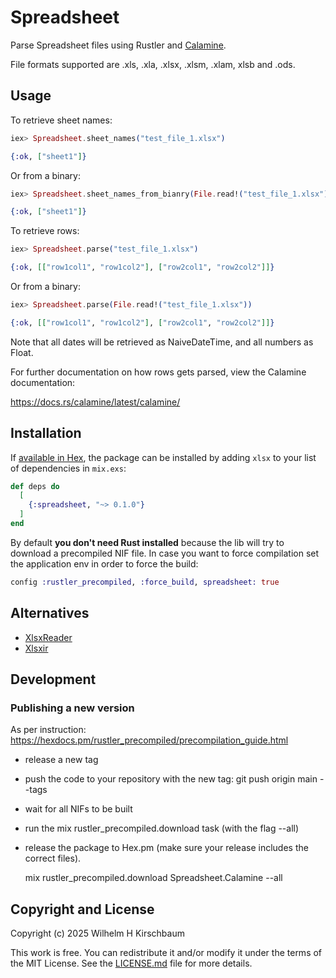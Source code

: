 # Spreadsheet

<!-- MDOC !-->

Parse Spreadsheet files using Rustler and [Calamine](https://docs.rs/calamine/latest/calamine/).

File formats supported are .xls, .xla, .xlsx, .xlsm, .xlam, xlsb and .ods.

## Usage

To retrieve sheet names:

```elixir
iex> Spreadsheet.sheet_names("test_file_1.xlsx")

{:ok, ["sheet1"]}
```

Or from a binary:

```elixir
iex> Spreadsheet.sheet_names_from_bianry(File.read!("test_file_1.xlsx"))

{:ok, ["sheet1"]}
```

To retrieve rows:

```elixir
iex> Spreadsheet.parse("test_file_1.xlsx")

{:ok, [["row1col1", "row1col2"], ["row2col1", "row2col2"]]}
```

Or from a binary:

```elixir
iex> Spreadsheet.parse(File.read!("test_file_1.xlsx"))

{:ok, [["row1col1", "row1col2"], ["row2col1", "row2col2"]]}
```


Note that all dates will be retrieved as NaiveDateTime, and all numbers as Float.

For further documentation on how rows gets parsed, view the Calamine documentation: 

https://docs.rs/calamine/latest/calamine/

<!-- MDOC !-->

## Installation

If [available in Hex](https://hex.pm/docs/publish), the package can be installed
by adding `xlsx` to your list of dependencies in `mix.exs`:

```elixir
def deps do
  [
    {:spreadsheet, "~> 0.1.0"}
  ]
end
```

By default **you don't need Rust installed** because the lib will try to download
a precompiled NIF file. In case you want to force compilation set the
application env in order to force the build:

```elixir
config :rustler_precompiled, :force_build, spreadsheet: true
```

## Alternatives

- [XlsxReader](https://hex.pm/packages/xlsx_readerhttps://hex.pm/packages/xlsx_reader)
- [Xlsxir](https://hex.pm/packages/xlsxir)

## Development

### Publishing a new version

As per instruction: https://hexdocs.pm/rustler_precompiled/precompilation_guide.html

- release a new tag
- push the code to your repository with the new tag: git push origin main --tags
- wait for all NIFs to be built
- run the mix rustler_precompiled.download task (with the flag --all)
- release the package to Hex.pm (make sure your release includes the correct files).


    mix rustler_precompiled.download Spreadsheet.Calamine --all


## Copyright and License

Copyright (c) 2025 Wilhelm H Kirschbaum

This work is free. You can redistribute it and/or modify it under the
terms of the MIT License. See the [LICENSE.md](./LICENSE.md) file for more details.
